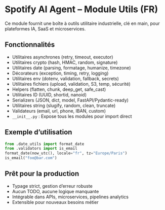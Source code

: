 # Spotify AI Agent – Module Utils (FR)

Ce module fournit une boîte à outils utilitaire industrielle, clé en main, pour plateformes IA, SaaS et microservices.

## Fonctionnalités
- Utilitaires asynchrones (retry, timeout, executor)
- Utilitaires crypto (hash, HMAC, random, signature)
- Utilitaires date (parsing, formatage, humanize, timezone)
- Décorateurs (exception, timing, retry, logging)
- Utilitaires env (dotenv, validation, fallback, secrets)
- Utilitaires fichiers (upload, validation, S3, temp, sécurité)
- Helpers (flatten, chunk, deep_get, safe_cast)
- Utilitaires ID (UUID, shortid, nanoid)
- Serializers (JSON, dict, model, FastAPI/Pydantic-ready)
- Utilitaires string (slugify, random, clean, truncate)
- Validateurs (email, url, phone, IBAN, custom)
- `__init__.py` : Expose tous les modules pour import direct

## Exemple d’utilisation
```python
from .date_utils import format_date
from .validators import is_email
format_date(now_utc(), locale="fr", tz="Europe/Paris")
is_email("foo@bar.com")
```

## Prêt pour la production
- Typage strict, gestion d’erreur robuste
- Aucun TODO, aucune logique manquante
- Intégrable dans APIs, microservices, pipelines analytics
- Extensible pour nouveaux besoins métier


